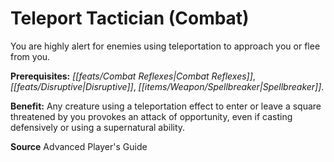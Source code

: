 ﻿---
cssclass: [feats]

---
# Teleport Tactician (Combat)

You are highly alert for enemies using teleportation to approach you or flee from you.

**Prerequisites:** _[[feats/Combat Reflexes|Combat Reflexes]]_, _[[feats/Disruptive|Disruptive]]_, _[[items/Weapon/Spellbreaker|Spellbreaker]]_.

**Benefit:** Any creature using a teleportation effect to enter or leave a square threatened by you provokes an attack of opportunity, even if casting defensively or using a supernatural ability.

**Source** Advanced Player's Guide